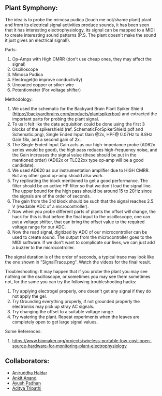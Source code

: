 ## Plant Symphony:
 
The idea is to probe the mimosa pudica (touch me not/shame plant) plant and from its electrical signal activities produce sounds, it has been seen that it has interesting electrophysiology, its signal can be mapped to a MIDI to create interesting sound patterns (P.S. The plant doesn't make the sound it just gives an electrical signal!). 

Parts:
1) Op-Amps with High CMRR (don't use cheap ones, they may affect the signal)
2) Oscilloscope
3) Mimosa Pudica
4) Electrogel(to improve conductivity)
5) Uncoated copper or silver wire
6) Potentiometer (For voltage shifter)

Methodology:

 1) We used the schematic for the Backyard Brain Plant Spiker Shield (https://backyardbrains.com/products/plantspikerbox) and extracted the important parts for probing the plant signal.
 2) To us it felt like the data acquisition could be done using the first 3 blocks of the spikershield (ref. SchematicForSpikerShield.pdf and Schematic.png), Single Ended Input Gain @2x, HPF@ 0.07Hz to 8.8Hz Gain 18x, and a second gain of 2x.
 3) The Single Ended Input Gain acts as our high-impedance probe (AD62x series would be good), the high pass reduces high-frequency noise, and the Gain increases the signal value (these should be put in the mentioned order) (AD62x or TLC22xx type op-amp will be a good candidate).
 4) We used AD620 as our instrumentation amplifier due to HIGH CMRR. But any other good op-amp should also work.
 5) Try replicating the block mentioned to get a good performance. The filter should be an active HP filter so that we don't load the signal line. The upper bound for the high pass should be around 15 to 20Hz since the signals are of the order of seconds. 
 6) The gain from the 3rd block should be such that the signal reaches 2.5 V (readable ADC of a microcontroller).
 7) Now when you probe different parts of plants the offset will change, the hack for this is that before the final input to the oscilloscope, one can put a voltage shifter, that can bring the offset value to the required voltage range for our ADC. 
8) Now the read signal, digitized by ADC of our microcontroller can be used to create sound. The output from the microcontroller goes to the MIDI software. If we don't want to complicate our lives, we can just add a buzzer to the microcontroller.

The signal duration is of the order of seconds, a typical trace may look like the one shown in "SignalTrace.png". Watch the videos for the final result. 

Troubleshooting:
 It may happen that if you probe the plant you may see nothing on the oscilloscope, or sometimes you may see them sometimes not, for the same you can try the following troubleshooting hacks:
 
 1) Try applying electrogel properly, one doesn't get any signal if they do not apply the gel.
 2) Try Grounding everything properly, if not grounded properly the electronics may pick up stray AC signals.
 3) Try changing the offset to a suitable voltage range.
 4) Try watering the plant. Repeat experiments when the leaves are completely open to get large signal values.
 
 Some References:
 1) https://www.biomaker.org/projects/wireless-portable-low-cost-open-source-hardware-for-monitoring-plant-electrophysiology






## Collaborators:
- [Aniruddha Haldar](https://github.com/Subho-o)
- [Ankit Anand](https://github.com/ankit0anand0)
- [Ayush Padhan](https://github.com/ayushpadhan353)
- [Aditya Tripathi](https://github.com/atripirta)
 
